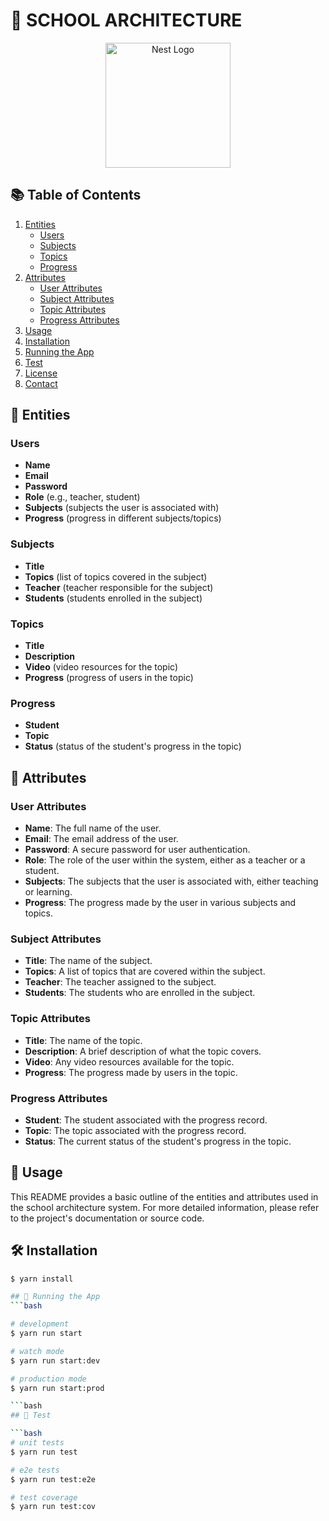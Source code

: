 # 🏫 SCHOOL ARCHITECTURE

<p align="center">
  <a href="http://nestjs.com/" target="blank"><img src="https://nestjs.com/img/logo-small.svg" width="200" alt="Nest Logo" /></a>
</p>

## 📚 Table of Contents

1. [Entities](#entities)
   - [Users](#users)
   - [Subjects](#subjects)
   - [Topics](#topics)
   - [Progress](#progress)
2. [Attributes](#attributes)
   - [User Attributes](#user-attributes)
   - [Subject Attributes](#subject-attributes)
   - [Topic Attributes](#topic-attributes)
   - [Progress Attributes](#progress-attributes)
3. [Usage](#usage)
4. [Installation](#installation)
5. [Running the App](#running-the-app)
6. [Test](#test)
7. [License](#license)
8. [Contact](#contact)

## 📂 Entities

### Users

- **Name**
- **Email**
- **Password**
- **Role** (e.g., teacher, student)
- **Subjects** (subjects the user is associated with)
- **Progress** (progress in different subjects/topics)

### Subjects

- **Title**
- **Topics** (list of topics covered in the subject)
- **Teacher** (teacher responsible for the subject)
- **Students** (students enrolled in the subject)

### Topics

- **Title**
- **Description**
- **Video** (video resources for the topic)
- **Progress** (progress of users in the topic)

### Progress

- **Student**
- **Topic**
- **Status** (status of the student's progress in the topic)

## 📝 Attributes

### User Attributes

- **Name**: The full name of the user.
- **Email**: The email address of the user.
- **Password**: A secure password for user authentication.
- **Role**: The role of the user within the system, either as a teacher or a student.
- **Subjects**: The subjects that the user is associated with, either teaching or learning.
- **Progress**: The progress made by the user in various subjects and topics.

### Subject Attributes

- **Title**: The name of the subject.
- **Topics**: A list of topics that are covered within the subject.
- **Teacher**: The teacher assigned to the subject.
- **Students**: The students who are enrolled in the subject.

### Topic Attributes

- **Title**: The name of the topic.
- **Description**: A brief description of what the topic covers.
- **Video**: Any video resources available for the topic.
- **Progress**: The progress made by users in the topic.

### Progress Attributes

- **Student**: The student associated with the progress record.
- **Topic**: The topic associated with the progress record.
- **Status**: The current status of the student's progress in the topic.

## 📌 Usage

This README provides a basic outline of the entities and attributes used in the school architecture system. For more detailed information, please refer to the project's documentation or source code.

## 🛠️ Installation

````bash
$ yarn install

## 🚀 Running the App
```bash

# development
$ yarn run start

# watch mode
$ yarn run start:dev

# production mode
$ yarn run start:prod

```bash
## 🧪 Test

```bash
# unit tests
$ yarn run test

# e2e tests
$ yarn run test:e2e

# test coverage
$ yarn run test:cov
````
